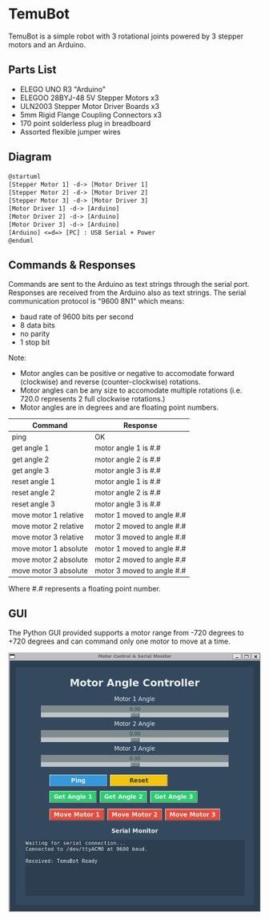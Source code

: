 # TemuBot

TemuBot is a simple robot with 3 rotational joints powered by 3 stepper motors and an Arduino.

## Parts List

- ELEGO UNO R3 "Arduino"
- ELEGOO 28BYJ-48 5V Stepper Motors x3
- ULN2003 Stepper Motor Driver Boards x3
- 5mm Rigid Flange Coupling Connectors x3
- 170 point solderless plug in breadboard
- Assorted flexible jumper wires

## Diagram

```plantuml
@startuml
[Stepper Motor 1] -d-> [Motor Driver 1]
[Stepper Motor 2] -d-> [Motor Driver 2]
[Stepper Motor 3] -d-> [Motor Driver 3]
[Motor Driver 1] -d-> [Arduino]
[Motor Driver 2] -d-> [Arduino]
[Motor Driver 3] -d-> [Arduino]
[Arduino] <=d=> [PC] : USB Serial + Power
@enduml
```

## Commands & Responses

Commands are sent to the Arduino as text strings through the serial port.
Responses are received from the Arduino also as text strings.
The serial communication protocol is "9600 8N1" which means:
- baud rate of 9600 bits per second
- 8 data bits
- no parity
- 1 stop bit

Note:
- Motor angles can be positive or negative to accomodate forward (clockwise) and reverse (counter-clockwise) rotations.
- Motor angles can be any size to accomodate multiple rotations (i.e. 720.0 represents 2 full clockwise rotations.)
- Motor angles are in degrees and are floating point numbers.

| Command               | Response
| --------------------- | -----------------------
| ping                  | OK
| get angle 1           | motor angle 1 is #.#
| get angle 2           | motor angle 2 is #.#
| get angle 3           | motor angle 3 is #.#
| reset angle 1         | motor angle 1 is #.#
| reset angle 2         | motor angle 2 is #.#
| reset angle 3         | motor angle 3 is #.#
| move motor 1 relative | motor 1 moved to angle #.#
| move motor 2 relative | motor 2 moved to angle #.#
| move motor 3 relative | motor 3 moved to angle #.#
| move motor 1 absolute | motor 1 moved to angle #.#
| move motor 2 absolute | motor 2 moved to angle #.#
| move motor 3 absolute | motor 3 moved to angle #.#

Where #.# represents a floating point number.

## GUI

The Python GUI provided supports a motor range from -720 degrees to +720 degrees and can command only one motor to move at a time.

![TemuBot GUI](temubot_gui.png "TemuBot GUI")
